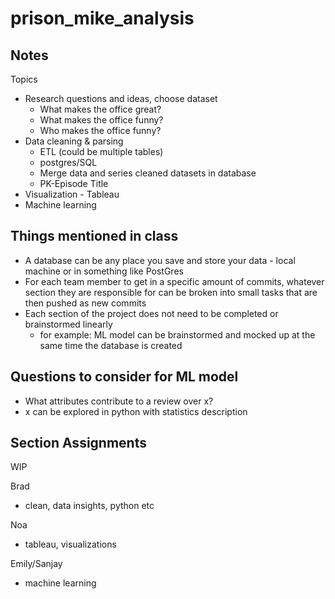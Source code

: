 # prison_mike_analysis

## Notes

Topics
- Research questions and ideas, choose dataset
  - What makes the office great?
  - What makes the office funny?
  - Who makes the office funny?
- Data cleaning & parsing
  - ETL (could be multiple tables)
  - postgres/SQL
  - Merge data and series cleaned datasets in database
  - PK-Episode Title
- Visualization - Tableau
- Machine learning

## Things mentioned in class

- A database can be any place you save and store your data - local machine or in something like PostGres
- For each team member to get in a specific amount of commits, whatever section they are responsible for can be broken into small tasks that are then pushed as new commits
- Each section of the project does not need to be completed or brainstormed linearly
  - for example: ML model can be brainstormed and mocked up at the same time the database is created
  
  
 ## Questions to consider for ML model
 
 - What attributes contribute to a review over x?
  - x can be explored in python with statistics description
  
  ## Section Assignments
  
  WIP
  
  Brad
  - clean, data insights, python etc
  
  Noa
  
  - tableau, visualizations


  Emily/Sanjay
  
  - machine learning
 
